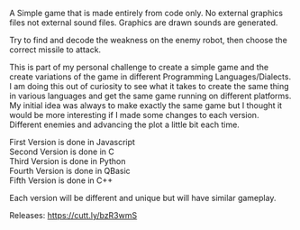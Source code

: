 A Simple game that is made entirely from code only. No external graphics files not external sound files. Graphics are drawn sounds are generated.

Try to find and decode the weakness on the enemy robot, then choose the correct missile to attack.

This is part of my personal challenge to create a simple game and the create variations of the game in different Programming Languages/Dialects. I am doing this out of curiosity to see what it takes to create the same thing in various languages and get the same game running on different platforms. My initial idea was always to make exactly the same game but I thought it would be more interesting if I made some changes to each version. Different enemies and advancing the plot a little bit each time.

First Version is done in Javascript<br>
Second Version is done in C<br>
Third Version is done in Python<br>
Fourth Version is done in QBasic<br>
Fifth Version is done in C++<br>

Each version will be different and unique but will have similar gameplay.

Releases:
https://cutt.ly/bzR3wmS




